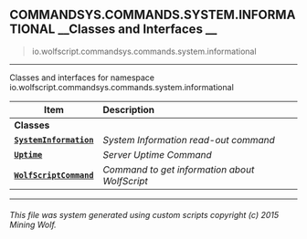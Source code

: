 ## COMMANDSYS.COMMANDS.SYSTEM.INFORMATIONAL __Classes and Interfaces __

>io.wolfscript.commandsys.commands.system.informational

---

Classes and interfaces for namespace io.wolfscript.commandsys.commands.system.informational

Item | Description   
--- | :--- 
__Classes__|
__[`SystemInformation`](SystemInformation.md)__ | _System Information read-out command_ 
__[`Uptime`](Uptime.md)__ | _Server Uptime Command_ 
__[`WolfScriptCommand`](WolfScriptCommand.md)__ | _Command to get information about WolfScript_ 



---



###### This file was system generated using custom scripts copyright (c) 2015 Mining Wolf.
	

